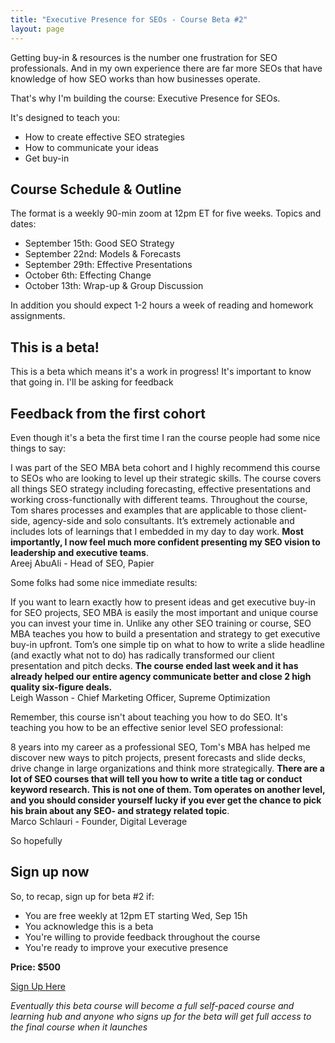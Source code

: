 ```yaml
---
title: "Executive Presence for SEOs - Course Beta #2"
layout: page
---
```


Getting buy-in & resources is the number one frustration for SEO professionals. And in my own experience there are far more SEOs that have knowledge of how SEO works than how businesses operate.

That's why I'm building the course: Executive Presence for SEOs.

It's designed to teach you:

- How to create effective SEO strategies
- How to communicate your ideas 
- Get buy-in

## Course Schedule & Outline

The format is a weekly 90-min zoom at 12pm ET for five weeks. Topics and dates:

- September 15th: Good SEO Strategy
- September 22nd: Models & Forecasts
- September 29th: Effective Presentations
- October 6th: Effecting Change
- October 13th: Wrap-up & Group Discussion

In addition you should expect 1-2 hours a week of reading and homework assignments.

## This is a beta!

This is a beta which means it's a work in progress! It's important to know that going in. I'll be asking for feedback 

## Feedback from the first cohort

Even though it's a beta the first time I ran the course people had some nice things to say:

<div class="i f5 ba ma0 pa3 b--seomba-red-accent br2">
I was part of the SEO MBA beta cohort and I highly recommend this course to SEOs who are looking to level up their strategic skills. The course covers all things SEO strategy including forecasting, effective presentations and working cross-functionally with different teams. Throughout the course, Tom shares processes and examples that are applicable to those client-side, agency-side and solo consultants. It’s extremely actionable and includes lots of learnings that I embedded in my day to day work. <strong>Most importantly, I now feel much more confident presenting my SEO vision to leadership and executive teams</strong>.
<div class="bt b--black-30 w-100 mt3 pt2 tr">Areej AbuAli - Head of SEO, Papier</div>
</div>

Some folks had some nice immediate results:

<div class="i f5 ba ma0 pa3 b--seomba-red-accent br2">
If you want to learn exactly how to present ideas and get executive buy-in for SEO projects, SEO MBA is easily the most important and unique course you can invest your time in. Unlike any other SEO training or course, SEO MBA teaches you how to build a presentation and strategy to get executive buy-in upfront. Tom’s one simple tip on what to how to write a slide headline (and exactly what not to do) has radically transformed our client presentation and pitch decks. <strong>The course ended last week and it has already helped our entire agency communicate better and close 2 high quality six-figure deals.</strong>
<div class="bt b--black-30 w-100 mt3 pt2 tr">Leigh Wasson - Chief Marketing Officer, Supreme Optimization </div>
</div>

Remember, this course isn't about teaching you how to do SEO. It's teaching you how to be an effective senior level SEO professional:

<div class="i f5 ba ma0 pa3 b--seomba-red-accent br2">
8 years into my career as a professional SEO, Tom's MBA has helped me discover new ways to pitch projects, present forecasts and slide decks, drive change in large organizations and think more strategically. <strong>There are a lot of SEO courses that will tell you how to write a title tag or conduct keyword research. This is not one of them. Tom operates on another level, and you should consider yourself lucky if you ever get the chance to pick his brain about any SEO- and strategy related topic</strong>.
<div class="bt b--black-30 w-100 mt3 pt2 tr">Marco Schlauri - Founder, Digital Leverage</div>
</div>


So hopefully 

## Sign up now

So, to recap, sign up for beta #2 if:

- You are free weekly at 12pm ET starting Wed, Sep 15h
- You acknowledge this is a beta
- You're willing to provide feedback throughout the course
- You're ready to improve your executive presence

**Price: $500**

<a class="f6 link dim br3 ph3 pv2 mb2 dib white bg-seomba-red" href="https://buy.stripe.com/8wMcP5beOc8naaIdQQ">Sign Up Here</a>

*Eventually this beta course will become a full self-paced course and learning hub and anyone who signs up for the beta will get full access to the final course when it launches*